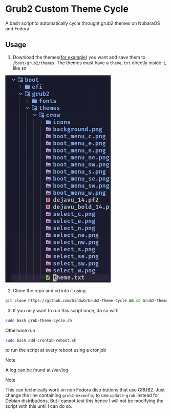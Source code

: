 # Grub2 Custom Theme Cycle
A bash script to automatically cycle throught grub2 themes on NobaraOS and Fedora

## Usage
1. Download the themes([for example](https://github.com/SiriusAhu/Persona_5_Royal_Grub_Themes)) you want and save them to `/boot/grub2/themes`. The themes must have a `theme.txt` directly inside it, like so

![Directory Tree](./tree.png) 

2. Clone the repo and cd into it using 
```bash
git clone https://github.com/GinOwO/Grub2-Theme-Cycle && cd Grub2-Theme-Cycle
```
3. If you only want to run this script once, do so with 
```bash
sudo bash grub-theme-cycle.sh
```
Otherwise run 
```bash
sudo bash add-crontab-reboot.sh
``` 
to run the script at every reboot using a cronjob

> [!NOTE]
> A log can be found at /var/log 

> [!NOTE]
> This can technically work on non Fedora distributions that use GRUB2. Just change the line containing `grub2-mkconfig` to use `update-grub` instead for Debian distributions. But I cannot test this hence I will not be modifying the script with this until I can do so.
